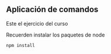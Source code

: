 ## Aplicación de comandos

Este el ejercicio del curso

Recuerden instalar los paquetes de node

```
npm install
```